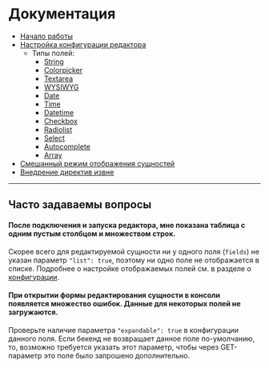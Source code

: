 # Документация

* [Начало работы](getting-started.md)
* [Настройка конфигурации редактора](configuration.md)
    * Типы полей:
        * [String](fields/string.md)
        * [Colorpicker](fields/colorpicker.md)
        * [Textarea](fields/textarea.md)
        * [WYSIWYG](fields/wysiwyg.md)
        * [Date](fields/date.md)
        * [Time](fields/time.md)
        * [Datetime](fields/datetime.md)
        * [Checkbox](fields/checkbox.md)
        * [Radiolist](fields/radiolist.md)
        * [Select](fields/select.md)
        * [Autocomplete](fields/autocomplete.md)
        * [Array](fields/array.md)
* [Смешанный режим отображения сущностей](mixed-mode.md)
* [Внедрение директив извне](injection-directive.md)

---

## Часто задаваемы вопросы

#### После подключения и запуска редактора, мне показана таблица с одним пустым столбцом и множеством строк.

Скорее всего для редактируемой сущности ни у одного поля (`fields`) не указан параметр `"list": true`, поэтому ни одно
поле не отображается в списке. Подробнее о настройке отображаемых полей см. в разделе о [конфигурации](configuration.md).

#### При открытии формы редактирования сущности в консоли появляется множество ошибок. Данные для некоторых полей не загружаются.

Проверьте наличие параметра `"expandable": true` в конфигурации данного поля. Если бекенд не возвращает данное поле
по-умолчанию, то, возможно требуется указать этот параметр, чтобы через GET-параметр это поле было запрошено
дополнительно.
